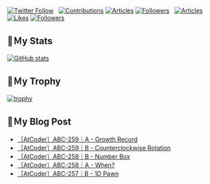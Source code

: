 [![Twitter Follow](https://img.shields.io/twitter/follow/hyperdb?label=twitter&logo=twitter&style=plastic)](https://twitter.com/hyperdb)
&nbsp;
[![Contributions](https://badgen.org/img/qiita/hyperdb/contributions?style=plastic)](https://qiita.com/hyperdb)
[![Articles](https://badgen.org/img/qiita/hyperdb/articles?style=plastic)](https://qiita.com/hyperdb)
[![Followers](https://badgen.org/img/qiita/hyperdb/followers?style=plastic)](https://qiita.com/hyperdb)
&nbsp;
[![Articles](https://badgen.org/img/zenn/hyperdb/articles)](https://zenn.dev/hyperdb)
[![Likes](https://badgen.org/img/zenn/hyperdb/likes?style=plastic)](https://zenn.dev/hyperdb)
[![Followers](https://badgen.org/img/zenn/hyperdb/followers?style=plastic)](https://zenn.dev/hyperdb)

## 🔖Ｍy Stats

[![GitHub stats](https://github-readme-stats-eight-theta.vercel.app/api?username=hyperdb&theme=radical&count_private=true&show_icons=true)](https://github.com/anuraghazra/github-readme-stats)

## 🔖Ｍy Trophy

[![trophy](https://github-profile-trophy.vercel.app/?username=hyperdb&theme=onedark)](https://github.com/ryo-ma/github-profile-trophy)

## 🔖Ｍy Blog Post

<!-- BLOG-POST-LIST:START -->
- [［AtCoder］ABC-259｜A - Growth Record](https://zenn.dev/hyperdb/articles/3741083278bce9)
- [［AtCoder］ABC-259｜B - Counterclockwise Rotation](https://zenn.dev/hyperdb/articles/057689b9f095d0)
- [［AtCoder］ABC-258｜B - Number Box](https://zenn.dev/hyperdb/articles/d8ad36dfd3ac00)
- [［AtCoder］ABC-258｜A - When?](https://zenn.dev/hyperdb/articles/5dbfdf2bf1aac5)
- [［AtCoder］ABC-257｜B - 1D Pawn](https://zenn.dev/hyperdb/articles/28888942bbb745)
<!-- BLOG-POST-LIST:END -->
